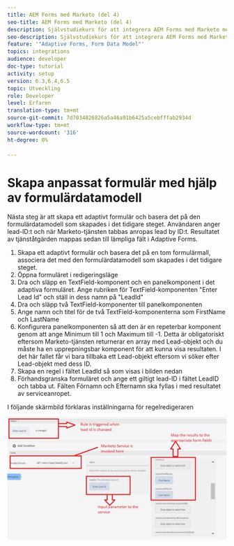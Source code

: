 ```yaml
---
title: AEM Forms med Marketo (del 4)
seo-title: AEM Forms med Marketo (del 4)
description: Självstudiekurs för att integrera AEM Forms med Marketo med AEM Forms Form Data Model.
seo-description: Självstudiekurs för att integrera AEM Forms med Marketo med AEM Forms Form Data Model.
feature: '"Adaptive Forms, Form Data Model"'
topics: integrations
audience: developer
doc-type: tutorial
activity: setup
version: 6.3,6.4,6.5
topic: Utveckling
role: Developer
level: Erfaren
translation-type: tm+mt
source-git-commit: 7d7034026826a5a46a91b6425a5cebfffab2934d
workflow-type: tm+mt
source-wordcount: '316'
ht-degree: 0%

---
```



# Skapa anpassat formulär med hjälp av formulärdatamodell

Nästa steg är att skapa ett adaptivt formulär och basera det på den formulärdatamodell som skapades i det tidigare steget.
Användaren anger lead-ID:t och när Marketo-tjänsten tabbas anropas lead by ID:t. Resultatet av tjänståtgärden mappas sedan till lämpliga fält i Adaptive Forms.

1. Skapa ett adaptivt formulär och basera det på en tom formulärmall, associera det med den formulärdatamodell som skapades i det tidigare steget.
1. Öppna formuläret i redigeringsläge
1. Dra och släpp en TextField-komponent och en panelkomponent i det adaptiva formuläret. Ange rubriken för TextField-komponenten &quot;Enter Lead Id&quot; och ställ in dess namn på &quot;LeadId&quot;
1. Dra och släpp två TextField-komponenter till panelkomponenten
1. Ange namn och titel för de två TextField-komponenterna som FirstName och LastName
1. Konfigurera panelkomponenten så att den är en repeterbar komponent genom att ange Minimum till 1 och Maximum till -1. Detta är obligatoriskt eftersom Marketo-tjänsten returnerar en array med Lead-objekt och du måste ha en upprepningsbar komponent för att kunna visa resultaten. I det här fallet får vi bara tillbaka ett Lead-objekt eftersom vi söker efter Lead-objekt med dess ID.
1. Skapa en regel i fältet LeadId så som visas i bilden nedan
1. Förhandsgranska formuläret och ange ett giltigt lead-ID i fältet LeadID och tabba ut. Fälten Förnamn och Efternamn ska fyllas i med resultatet av serviceanropet.

I följande skärmbild förklaras inställningarna för regelredigeraren

![linjalredigerare](assets/ruleeditor.jfif)
